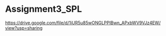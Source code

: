 # Assignment3_SPL

https://drive.google.com/file/d/1iUR5u85wONGLPPIBwn_APxbWV9VJz4EW/view?usp=sharing
